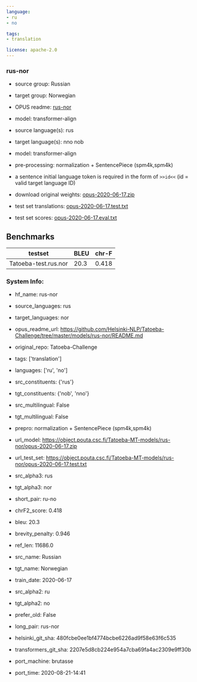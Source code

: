 ```yaml
---
language: 
- ru
- no

tags:
- translation

license: apache-2.0
---
```


### rus-nor

* source group: Russian 
* target group: Norwegian 
*  OPUS readme: [rus-nor](https://github.com/Helsinki-NLP/Tatoeba-Challenge/tree/master/models/rus-nor/README.md)

*  model: transformer-align
* source language(s): rus
* target language(s): nno nob
* model: transformer-align
* pre-processing: normalization + SentencePiece (spm4k,spm4k)
* a sentence initial language token is required in the form of `>>id<<` (id = valid target language ID)
* download original weights: [opus-2020-06-17.zip](https://object.pouta.csc.fi/Tatoeba-MT-models/rus-nor/opus-2020-06-17.zip)
* test set translations: [opus-2020-06-17.test.txt](https://object.pouta.csc.fi/Tatoeba-MT-models/rus-nor/opus-2020-06-17.test.txt)
* test set scores: [opus-2020-06-17.eval.txt](https://object.pouta.csc.fi/Tatoeba-MT-models/rus-nor/opus-2020-06-17.eval.txt)

## Benchmarks

| testset               | BLEU  | chr-F |
|-----------------------|-------|-------|
| Tatoeba-test.rus.nor 	| 20.3 	| 0.418 |


### System Info: 
- hf_name: rus-nor

- source_languages: rus

- target_languages: nor

- opus_readme_url: https://github.com/Helsinki-NLP/Tatoeba-Challenge/tree/master/models/rus-nor/README.md

- original_repo: Tatoeba-Challenge

- tags: ['translation']

- languages: ['ru', 'no']

- src_constituents: {'rus'}

- tgt_constituents: {'nob', 'nno'}

- src_multilingual: False

- tgt_multilingual: False

- prepro:  normalization + SentencePiece (spm4k,spm4k)

- url_model: https://object.pouta.csc.fi/Tatoeba-MT-models/rus-nor/opus-2020-06-17.zip

- url_test_set: https://object.pouta.csc.fi/Tatoeba-MT-models/rus-nor/opus-2020-06-17.test.txt

- src_alpha3: rus

- tgt_alpha3: nor

- short_pair: ru-no

- chrF2_score: 0.418

- bleu: 20.3

- brevity_penalty: 0.946

- ref_len: 11686.0

- src_name: Russian

- tgt_name: Norwegian

- train_date: 2020-06-17

- src_alpha2: ru

- tgt_alpha2: no

- prefer_old: False

- long_pair: rus-nor

- helsinki_git_sha: 480fcbe0ee1bf4774bcbe6226ad9f58e63f6c535

- transformers_git_sha: 2207e5d8cb224e954a7cba69fa4ac2309e9ff30b

- port_machine: brutasse

- port_time: 2020-08-21-14:41